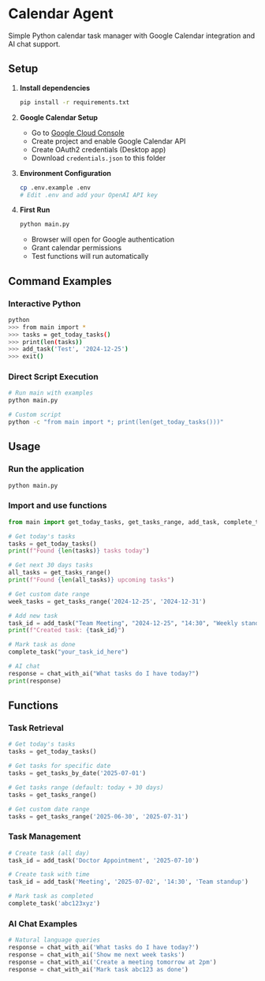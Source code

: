 # Calendar Agent

Simple Python calendar task manager with Google Calendar integration and AI chat support.

## Setup

1. **Install dependencies**
   ```bash
   pip install -r requirements.txt
   ```

2. **Google Calendar Setup**
   - Go to [Google Cloud Console](https://console.cloud.google.com)
   - Create project and enable Google Calendar API
   - Create OAuth2 credentials (Desktop app)
   - Download `credentials.json` to this folder

3. **Environment Configuration**
   ```bash
   cp .env.example .env
   # Edit .env and add your OpenAI API key
   ```

4. **First Run**
   ```bash
   python main.py
   ```
   - Browser will open for Google authentication
   - Grant calendar permissions
   - Test functions will run automatically

## Command Examples

### **Interactive Python**
```bash
python
>>> from main import *
>>> tasks = get_today_tasks()
>>> print(len(tasks))
>>> add_task('Test', '2024-12-25')
>>> exit()
```

### **Direct Script Execution**
```bash
# Run main with examples
python main.py

# Custom script
python -c "from main import *; print(len(get_today_tasks()))"
```

## Usage

### **Run the application**
```bash
python main.py
```

### **Import and use functions**
```python
from main import get_today_tasks, get_tasks_range, add_task, complete_task, chat_with_ai

# Get today's tasks
tasks = get_today_tasks()
print(f"Found {len(tasks)} tasks today")

# Get next 30 days tasks
all_tasks = get_tasks_range()
print(f"Found {len(all_tasks)} upcoming tasks")

# Get custom date range
week_tasks = get_tasks_range('2024-12-25', '2024-12-31')

# Add new task
task_id = add_task("Team Meeting", "2024-12-25", "14:30", "Weekly standup")
print(f"Created task: {task_id}")

# Mark task as done
complete_task("your_task_id_here")

# AI chat
response = chat_with_ai("What tasks do I have today?")
print(response)
```

## Functions

### **Task Retrieval**
```python
# Get today's tasks
tasks = get_today_tasks()

# Get tasks for specific date
tasks = get_tasks_by_date('2025-07-01')

# Get tasks range (default: today + 30 days)
tasks = get_tasks_range()

# Get custom date range
tasks = get_tasks_range('2025-06-30', '2025-07-31')
```

### **Task Management**
```python
# Create task (all day)
task_id = add_task('Doctor Appointment', '2025-07-10')

# Create task with time
task_id = add_task('Meeting', '2025-07-02', '14:30', 'Team standup')

# Mark task as completed
complete_task('abc123xyz')
```

### **AI Chat Examples**
```python
# Natural language queries
response = chat_with_ai('What tasks do I have today?')
response = chat_with_ai('Show me next week tasks')
response = chat_with_ai('Create a meeting tomorrow at 2pm')
response = chat_with_ai('Mark task abc123 as done')
```